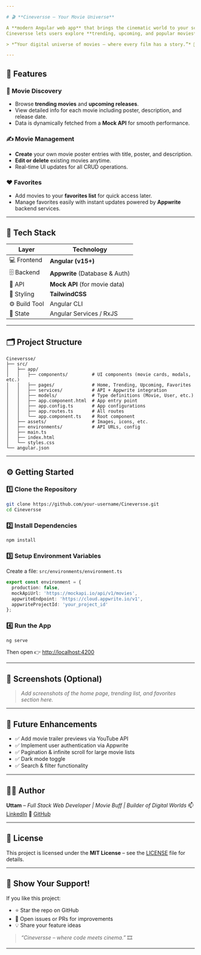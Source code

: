 ```yaml
---

# 🎬 **Cineversse – Your Movie Universe**

A **modern Angular web app** that brings the cinematic world to your screen.
Cineversse lets users explore **trending, upcoming, and popular movies** — fetched live from a mock API — while also allowing them to **create, edit, delete**, and **favorite** their own movie posters.

> *“Your digital universe of movies — where every film has a story.”* 🍿

---
```


## 🚀 **Features**

### 🎥 Movie Discovery

* Browse **trending movies** and **upcoming releases**.
* View detailed info for each movie including poster, description, and release date.
* Data is dynamically fetched from a **Mock API** for smooth performance.

### ✍️ Movie Management

* **Create** your own movie poster entries with title, poster, and description.
* **Edit or delete** existing movies anytime.
* Real-time UI updates for all CRUD operations.

### ❤️ Favorites

* Add movies to your **favorites list** for quick access later.
* Manage favorites easily with instant updates powered by **Appwrite** backend services.

---

## 🧱 **Tech Stack**

| Layer          | Technology                     |
| -------------- | ------------------------------ |
| 💻 Frontend   | **Angular (v15+)**             |
| 🗄️ Backend     | **Appwrite** (Database & Auth) |
| 🔗 API        | **Mock API** (for movie data)  |
| 🎨 Styling    | **TailwindCSS**                |
| ⚙️ Build Tool | Angular CLI                    |
| 🧠 State      | Angular Services / RxJS        |

---

## 🗂️ **Project Structure**

```
Cineversse/
├── src/
│   ├── app/
│   │   ├── components/         # UI components (movie cards, modals, etc.)
│   │   ├── pages/              # Home, Trending, Upcoming, Favorites
│   │   ├── services/           # API + Appwrite integration
│   │   ├── models/             # Type definitions (Movie, User, etc.)
│   │   ├── app.component.html  # App entry point
│   │   ├── app.config.ts       # App configurations
│   │   ├── app.routes.ts       # All routes
│   │   └── app.component.ts    # Root component
│   ├── assets/                 # Images, icons, etc.
│   ├── environments/           # API URLs, config
│   ├── main.ts
│   ├── index.html
│   └── styles.css
└── angular.json
```

---

## ⚙️ **Getting Started**

### 1️⃣ Clone the Repository

```bash
git clone https://github.com/your-username/Cineversse.git
cd Cineversse
```

### 2️⃣ Install Dependencies

```bash
npm install
```

### 3️⃣ Setup Environment Variables

Create a file: `src/environments/environment.ts`

```ts
export const environment = {
  production: false,
  mockApiUrl: 'https://mockapi.io/api/v1/movies',
  appwriteEndpoint: 'https://cloud.appwrite.io/v1',
  appwriteProjectId: 'your_project_id'
};
```

### 4️⃣ Run the App

```bash
ng serve
```

Then open 👉 [http://localhost:4200](http://localhost:4200)

---

## 📸 **Screenshots (Optional)**

> *Add screenshots of the home page, trending list, and favorites section here.*

---

## 🧠 **Future Enhancements**

* ✅ Add movie trailer previews via YouTube API
* ✅ Implement user authentication via Appwrite
* ✅ Pagination & infinite scroll for large movie lists
* ✅ Dark mode toggle
* ✅ Search & filter functionality

---

## 🧑‍💻 **Author**

**Uttam** – *Full Stack Web Developer | Movie Buff | Builder of Digital Worlds*
📫 [LinkedIn](https://www.linkedin.com/in/uttam172)
🐙 [GitHub](https://github.com/uttam172)

---

## 🏁 **License**

This project is licensed under the **MIT License** – see the [LICENSE](LICENSE) file for details.

---

## 🌟 **Show Your Support!**

If you like this project:

* ⭐ Star the repo on GitHub
* 🐛 Open issues or PRs for improvements
* 💡 Share your feature ideas

> *“Cineversse – where code meets cinema.”* 🎞️

---
